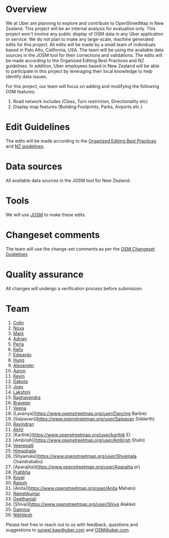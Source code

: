 # Overview
We at Uber are planning to explore and contribute to OpenStreetMap in New Zealand. This project will be an internal analysis for evaluation only. This project won't involve any public display of OSM data in any Uber application or service. We do not plan to make any large-scale, machine generated edits for this project. All edits will be made by a small team of individuals based in Palo Alto, California, USA. The team will be using the available data sources in the JOSM tool for their corrections and validations. The edits will be made according to the Organized Editing Best Practices and NZ guidelines. In addition, Uber employees based in New Zealand will be able to participate in this project by leveraging their local knowledge to help identify data issues. 

For this project, our team will focus on adding and modifying the following OSM features: 
1. Road network includes (Class, Turn restriction, Directionality etc)
2. Display map features (Building Footprints, Parks, Airports etc.)

# Edit Guidelines
The edits will be made according to the [Organized Editing Best Practices](https://wiki.openstreetmap.org/wiki/Organized_Editing_Best_Practice) and [NZ guidelines](https://wiki.openstreetmap.org/wiki/WikiProject_New_Zealand).

# Data sources
All available data sources in the JOSM tool for New Zealand.

# Tools
We will use [JOSM](https://josm.openstreetmap.de/) to make these edits.

# Changeset comments
The team will use the change-set comments as per the [OSM Changeset Guidelines](http://wiki.openstreetmap.org/wiki/Good_changeset_comments)

# Quality assurance
All changes will undergo a verification process before submission.

# Team
 1. [Colin](https://www.openstreetmap.org/user/Ironman324)
 2. [Nova](https://www.openstreetmap.org/user/CaptainVietnam)
 3. [Mark](https://www.openstreetmap.org/user/AntMan24)
 4. [Adrian](https://www.openstreetmap.org/user/BatMan1234)
 5. [Perla](https://www.openstreetmap.org/user/perlywerly)
 6. [Kelly](https://www.openstreetmap.org/user/GreenApple11)
 7. [Edwardo](https://www.openstreetmap.org/user/Bigredgum) 
 8. [Hung](https://www.openstreetmap.org/user/HLOSM) 
 9. [Alexander](https://www.openstreetmap.org/user/All_Might)
 10. [Aaron](https://www.openstreetmap.org/user/G0d)
 11. [Kevin](https://www.openstreetmap.org/user/i<3Ralphie)
 12. [Dakota](https://www.openstreetmap.org/user/Viewtiful_Joe)
 13. [Joey](https://www.openstreetmap.org/user/Frozone)
 14. [Lakshmi](https://www.openstreetmap.org/user/ltalawa)
 15. [Raghavendra](https://www.openstreetmap.org/user/Raghavendra_T)
 16. [Braveen](https://www.openstreetmap.org/user/bkumar18)
 17. [Veena](https://www.openstreetmap.org/user/vbs)
 18. [Lavanya](https://www.openstreetmap.org/user/Dancing Barbie)
 19. [Saipavan](https://www.openstreetmap.org/user/Saipavan Siddarth)
 20. [Ravindran](https://www.openstreetmap.org/user/Randonee)
 21. [Akhil](https://www.openstreetmap.org/user/Brat_Akki)
 22. [Karthik](https://www.openstreetmap.org/user/karthik E)
 23. [Ambrish](https://www.openstreetmap.org/user/Ambrish Shahi)
 24. [Veerepalli](https://www.openstreetmap.org/user/Naveensai)
 25. [Himashaila](https://www.openstreetmap.org/user/Himashaila)
 26. [Shyamala](https://www.openstreetmap.org/user/Shyamala Chandrababu)
 27. [Aparajita](https://www.openstreetmap.org/user/Aparajita pr)
 28. [Pratibha](https://www.openstreetmap.org/user/PRASHOBH)
 29. [Koyel](https://www.openstreetmap.org/user/koyel)
 30. [Rajesh](https://www.openstreetmap.org/user/raju1)
 31. [Anita](https://www.openstreetmap.org/user/Anita Mahato)
 32. [Rajeshkumar](https://www.openstreetmap.org/user/RajeshSundaram)
 33. [Geethanjali](https://www.openstreetmap.org/user/)
 34. [Shiva](https://www.openstreetmap.org/user/Shiva Alakke)
 35. [Dalmiya](https://www.openstreetmap.org/user/DalmiyaC)
 36. [Nikhilesh](https://www.openstreetmap.org/user/Nacham)
 
Please feel free to reach out to us with feedback, questions and suggestions to suneel.kaw@uber.com and OSM@uber.com. 

